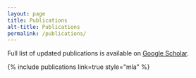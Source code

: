 ```yaml
---
layout: page
title: Publications
alt-title: Publications
permalink: /publications/
---
```


Full list of updated publications is available on [Google Scholar](https://scholar.google.com/citations?hl=en&user=h8wz-L8AAAAJ).

{% include publications link=true style="mla" %}